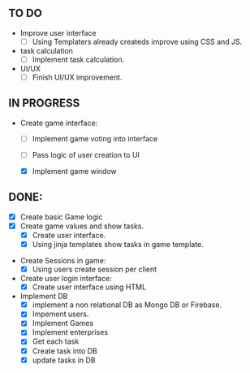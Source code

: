 

## TO DO

- Improve user interface
  - [ ] Using Templaters already createds improve using CSS and JS.

- task calculation
  - [ ] Implement task calculation.

- UI/UX
  - [ ] Finish UI/UX improvement.

## IN PROGRESS
- Create game interface:
  - [ ] Implement game voting into interface
  - [ ] Pass logic of user creation to UI
  - [x] Implement game window


## DONE:

- [x] Create basic Game logic
- [x] Create game values and show tasks.
    - [x] Create user interface.
    - [x] Using jinja templates show tasks in game template.

- Create Sessions in game:
  - [x] Using users create session per client

- Create user login interface:
  - [x] Create user interface using HTML

- Implement DB
  - [x] implement a non relational DB as Mongo DB or Firebase.
  - [x] Impement users.
  - [x] Implement Games
  - [x] Implement enterprises
  - [x] Get each task
  - [x] Create task into DB
  - [x] update tasks in DB
